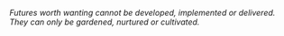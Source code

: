 _Futures worth wanting cannot be developed, implemented or delivered. They can only be gardened, nurtured or cultivated._
